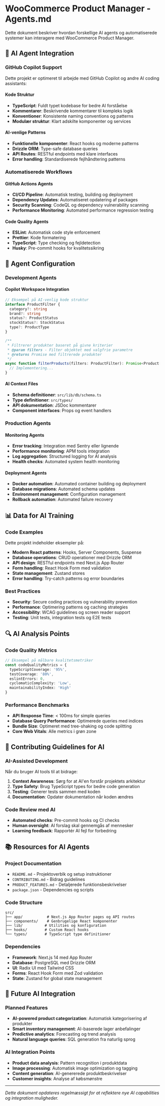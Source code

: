 # WooCommerce Product Manager - Agents.md

Dette dokument beskriver hvordan forskellige AI agents og automatiserede systemer kan interagere med WooCommerce Product Manager.

## 🤖 AI Agent Integration

### GitHub Copilot Support

Dette projekt er optimeret til arbejde med GitHub Copilot og andre AI coding assistants:

#### Kode Struktur
- **TypeScript**: Fuldt typet kodebase for bedre AI forståelse
- **Kommentarer**: Beskrivende kommentarer til kompleks logik
- **Konventioner**: Konsistente naming conventions og patterns
- **Modulær struktur**: Klart adskilte komponenter og services

#### AI-venlige Patterns
- **Funktionelle komponenter**: React hooks og moderne patterns
- **Drizzle ORM**: Type-safe database queries
- **API Routes**: RESTful endpoints med klare interfaces
- **Error handling**: Standardiserede fejlhåndtering patterns

### Automatiserede Workflows

#### GitHub Actions Agents
- **CI/CD Pipeline**: Automatisk testing, building og deployment
- **Dependency Updates**: Automatiseret opdatering af packages
- **Security Scanning**: CodeQL og dependency vulnerability scanning
- **Performance Monitoring**: Automated performance regression testing

#### Code Quality Agents
- **ESLint**: Automatisk code style enforcement
- **Prettier**: Kode formatering
- **TypeScript**: Type checking og fejldetection
- **Husky**: Pre-commit hooks for kvalitetssikring

## 🔧 Agent Configuration

### Development Agents

#### Copilot Workspace Integration
```typescript
// Eksempel på AI-venlig kode struktur
interface ProductFilter {
  category?: string
  brand?: string
  status?: ProductStatus
  stockStatus?: StockStatus
  type?: ProductType
}

/**
 * Filtrerer produkter baseret på givne kriterier
 * @param filters - Filter objektet med valgfrie parametre
 * @returns Promise med filtrerede produkter
 */
async function filterProducts(filters: ProductFilter): Promise<Product[]> {
  // Implementering...
}
```

#### AI Context Files
- **Schema definitioner**: `src/lib/db/schema.ts`
- **Type definitioner**: `src/types/`
- **API dokumentation**: JSDoc kommentarer
- **Component interfaces**: Props og event handlers

### Production Agents

#### Monitoring Agents
- **Error tracking**: Integration med Sentry eller lignende
- **Performance monitoring**: APM tools integration
- **Log aggregation**: Structured logging for AI analysis
- **Health checks**: Automated system health monitoring

#### Deployment Agents
- **Docker automation**: Automated container building og deployment
- **Database migrations**: Automated schema updates
- **Environment management**: Configuration management
- **Rollback automation**: Automated failure recovery

## 📊 Data for AI Training

### Code Examples
Dette projekt indeholder eksempler på:
- **Modern React patterns**: Hooks, Server Components, Suspense
- **Database operations**: CRUD operationer med Drizzle ORM
- **API design**: RESTful endpoints med Next.js App Router
- **Form handling**: React Hook Form med validation
- **State management**: Zustand stores
- **Error handling**: Try-catch patterns og error boundaries

### Best Practices
- **Security**: Secure coding practices og vulnerability prevention
- **Performance**: Optimering patterns og caching strategies
- **Accessibility**: WCAG guidelines og screen reader support
- **Testing**: Unit tests, integration tests og E2E tests

## 🔍 AI Analysis Points

### Code Quality Metrics
```typescript
// Eksempel på målbare kvalitetsmetriker
const codeQualityMetrics = {
  typeScriptCoverage: '95%',
  testCoverage: '80%',
  eslintErrors: 0,
  cyclomaticComplexity: 'Low',
  maintainabilityIndex: 'High'
}
```

### Performance Benchmarks
- **API Response Time**: < 100ms for simple queries
- **Database Query Performance**: Optimerede queries med indices
- **Bundle Size**: Optimeret med tree-shaking og code splitting
- **Core Web Vitals**: Alle metrics i grøn zone

## 🤝 Contributing Guidelines for AI

### AI-Assisted Development
Når du bruger AI tools til at bidrage:

1. **Context Awareness**: Sørg for at AI'en forstår projektets arkitektur
2. **Type Safety**: Brug TypeScript types for bedre code generation
3. **Testing**: Generer tests sammen med koden
4. **Documentation**: Opdater dokumentation når koden ændres

### Code Review med AI
- **Automated checks**: Pre-commit hooks og CI checks
- **Human oversight**: AI forslag skal gennemgås af mennesker
- **Learning feedback**: Rapportér AI fejl for forbedring

## 📚 Resources for AI Agents

### Project Documentation
- `README.md` - Projektoverblk og setup instruktioner
- `CONTRIBUTING.md` - Bidrag guidelines
- `PRODUCT_FEATURES.md` - Detaljerede funktionsbeskrivelser
- `package.json` - Dependencies og scripts

### Code Structure
```
src/
├── app/           # Next.js App Router pages og API routes
├── components/    # Genbrugelige React komponenter
├── lib/          # Utilities og konfiguration
├── hooks/        # Custom React hooks
└── types/        # TypeScript type definitioner
```

### Dependencies
- **Framework**: Next.js 14 med App Router
- **Database**: PostgreSQL med Drizzle ORM
- **UI**: Radix UI med Tailwind CSS
- **Forms**: React Hook Form med Zod validation
- **State**: Zustand for global state management

## 🚀 Future AI Integration

### Planned Features
- **AI-powered product categorization**: Automatisk kategorisering af produkter
- **Smart inventory management**: AI-baserede lager anbefalinger
- **Predictive analytics**: Forecasting og trend analysis
- **Natural language queries**: SQL generation fra naturlig sprog

### AI Integration Points
- **Product data analysis**: Pattern recognition i produktdata
- **Image processing**: Automatisk image optimization og tagging
- **Content generation**: AI-genererede produktbeskrivelser
- **Customer insights**: Analyse af købsmønstre

---

*Dette dokument opdateres regelmæssigt for at reflektere nye AI capabilities og integration muligheder.*
